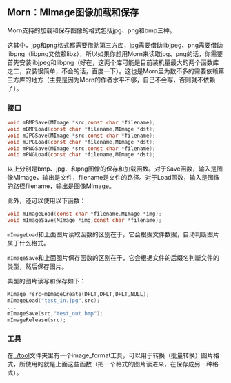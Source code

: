 ## Morn：MImage图像加载和保存

Morn支持的加载和保存图像的格式包括jpg、png和bmp三种。

这其中，jpg和png格式都需要借助第三方库，jpg需要借助libjpeg、png需要借助libpng（libpng又依赖libz），所以如果你想用Morn来读取jpg、png的话，你需要首先安装libjpeg和libpng（好在，这两个库可能是目前装机量最大的两个函数库之二，安装很简单，不会的话，百度一下）。这也是Morn里为数不多的需要依赖第三方库的地方（主要是因为Morn的作者水平不够，自己不会写，否则就不依赖了）。

### 接口

```c
void mBMPSave(MImage *src,const char *filename);
void mBMPLoad(const char *filename,MImage *dst);
void mJPGSave(MImage *src,const char *filename);
void mJPGLoad(const char *filename,MImage *dst);
void mPNGSave(MImage *src,const char *filename);
void mPNGLoad(const char *filename,MImage *dst);
```

以上分别是bmp、jpg、和png图像的保存和加载函数。对于Save函数，输入是图像MImage，输出是文件，filename是文件的路径。对于Load函数，输入是图像的路径filename，输出是图像MImage。

此外，还可以使用以下函数：

```c
void mImageLoad(const char *filename,MImage *img);
void mImageSave(MImage *img,const char *filename);
```

`mImageLoad`和上面图片读取函数的区别在于，它会根据文件数据，自动判断图片属于什么格式。

`mImageSave`和上面图片保存函数的区别在于，它会根据文件的后缀名判断文件的类型，然后保存图片。

典型的图片读写和保存如下：

```c
MImage *src=mImageCreate(DFLT,DFLT,DFLT,NULL);
mImageLoad("test_in.jpg",src);
...
mImageSave(src,"test_out.bmp");
mImageRelease(src);
```

### 工具

在[../tool](../tool)文件夹里有一个image_format工具，可以用于转换（批量转换）图片格式，所使用的就是上面这些函数（把一个格式的图片读进来，在保存成另一种格式）。

